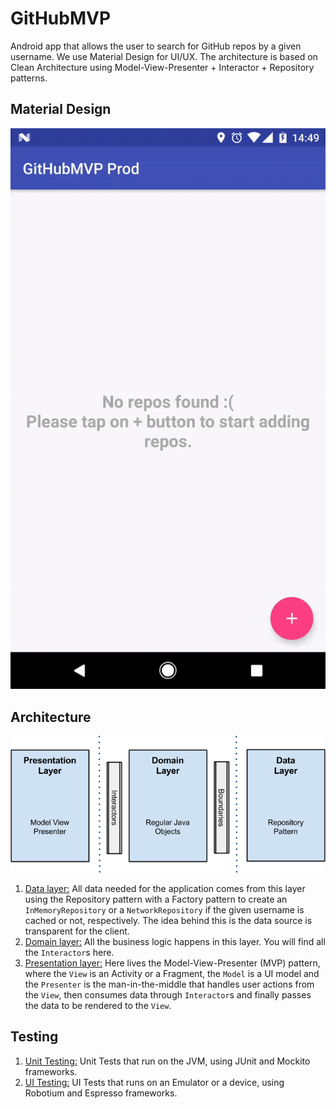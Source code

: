 # GitHubMVP
Android app that allows the user to search for GitHub repos by a given username. We use Material Design for UI/UX. The architecture is based on Clean Architecture using Model-View-Presenter + Interactor + Repository patterns.

## Material Design
![Material design](/images/material_design.gif)

## Architecture
![App architecture](/images/architecture_android.png)

1. [Data layer:](https://github.com/AnDevCba/GitHubMVP/tree/master/app/src/main/java/com/andevcba/githubmvp/data) All data needed for the application comes from this layer using the Repository pattern with a Factory pattern to create an `InMemoryRepository` or a `NetworkRepository` if the given username is cached or not, respectively. The idea behind this is the data source is transparent for the client.
2. [Domain layer:](https://github.com/AnDevCba/GitHubMVP/tree/master/app/src/main/java/com/andevcba/githubmvp/domain/interactor) All the business logic happens in this layer. You will find all the `Interactor`s here.
3. [Presentation layer:](https://github.com/AnDevCba/GitHubMVP/tree/master/app/src/main/java/com/andevcba/githubmvp/presentation) Here lives the Model-View-Presenter (MVP) pattern, where the `View` is an Activity or a Fragment, the `Model` is a UI model and the `Presenter` is the man-in-the-middle that handles user actions from the `View`, then consumes data through `Interactor`s and finally passes the data to be rendered to the `View`.

## Testing
1. [Unit Testing:](https://github.com/AnDevCba/GitHubMVP/tree/master/app/src/test/java/com/andevcba/githubmvp) Unit Tests that run on the JVM, using JUnit and Mockito frameworks.
2. [UI Testing:](https://github.com/AnDevCba/GitHubMVP/tree/master/app/src/androidTest/java/com/andevcba/githubmvp/presentation) UI Tests that runs on an Emulator or a device, using Robotium and Espresso frameworks.